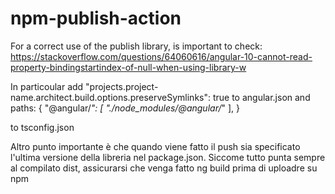 # npm-publish-action


For a correct use of the publish library, is important to check:
https://stackoverflow.com/questions/64060616/angular-10-cannot-read-property-bindingstartindex-of-null-when-using-library-w

In particoular add 
"projects.project-name.architect.build.options.preserveSymlinks": true
to angular.json
and
paths: {
   "@angular/*": [
      "./node_modules/@angular/*"
   ],
}

to tsconfig.json


Altro punto importante è che quando viene fatto il push sia specificato l'ultima versione della libreria nel package.json. 
Siccome tutto punta sempre al compilato dist, assicurarsi che venga fatto ng build prima di uploadre su npm
